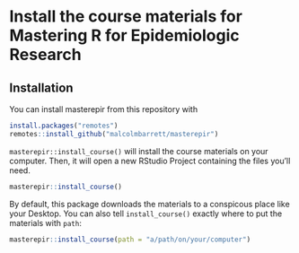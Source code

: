 
<!-- README.md is generated from README.Rmd. Please edit that file -->

# Install the course materials for Mastering R for Epidemiologic Research

<!-- badges: start -->

<!-- badges: end -->

## Installation

You can install masterepir from this repository with

``` r
install.packages("remotes")
remotes::install_github("malcolmbarrett/masterepir")
```

`masterepir::install_course()` will install the course materials on your
computer. Then, it will open a new RStudio Project containing the files
you’ll need.

``` r
masterepir::install_course()
```

By default, this package downloads the materials to a conspicous place
like your Desktop. You can also tell `install_course()` exactly where to
put the materials with `path`:

``` r
masterepir::install_course(path = "a/path/on/your/computer")
```
